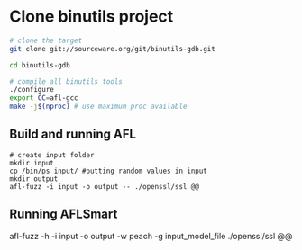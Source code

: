 # Clone binutils project
``` sh
# clone the target
git clone git://sourceware.org/git/binutils-gdb.git

cd binutils-gdb

# compile all binutils tools
./configure 
export CC=afl-gcc
make -j$(nproc) # use maximum proc available
```

## Build and running AFL

``` 
# create input folder
mkdir input
cp /bin/ps input/ #putting random values in input  
mkdir output
afl-fuzz -i input -o output -- ./openssl/ssl @@
```

## Running AFLSmart
afl-fuzz -h -i input -o output -w peach -g input_model_file ./openssl/ssl @@
